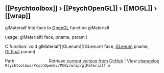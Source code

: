## [[Psychtoolbox]] &#8250; [[PsychOpenGL]] &#8250; [[MOGL]] &#8250; [[wrap]]

glMaterialf  Interface to [OpenGL](OpenGL) function glMaterialf  
  
usage:  glMaterialf( face, pname, param )  
  
C function:  void glMaterialf[(GLenum]((GLenum) face, [GLenum](GLenum) pname, [GLfloat](GLfloat) param)  




<div class="code_header" style="text-align:right;">
  <span style="float:left;">Path&nbsp;&nbsp;</span> <span class="counter">Retrieve <a href=
  "https://raw.github.com/Psychtoolbox-3/Psychtoolbox-3/beta/Psychtoolbox/PsychOpenGL/MOGL/wrap/glMaterialf.m">current version from GitHub</a> | View <a href=
  "https://github.com/Psychtoolbox-3/Psychtoolbox-3/commits/beta/Psychtoolbox/PsychOpenGL/MOGL/wrap/glMaterialf.m">changelog</a></span>
</div>
<div class="code">
  <code>Psychtoolbox/PsychOpenGL/MOGL/wrap/glMaterialf.m</code>
</div>

